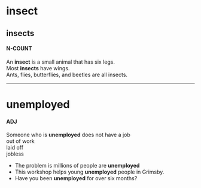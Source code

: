 # insect
## insects
#### N-COUNT
An **insect** is a small animal that has six legs.  
Most **insects** have wings.  
Ants, flies, butterflies, and beetles are all insects.


---
# unemployed
#### ADJ
Someone who is **unemployed** does not have a job  
out of work  
laid off  
jobless
* The problem is millions of people are **unemployed**
* This workshop helps young **unemployed** people in Grimsby.
* Have you been **unemployed** for over six months?
